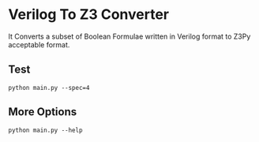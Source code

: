 # Verilog To Z3 Converter
It Converts a subset of Boolean Formulae written in Verilog format to Z3Py acceptable format.

## Test
```python main.py --spec=4```

## More Options
```python main.py --help```